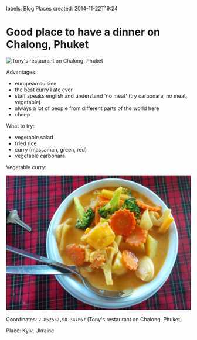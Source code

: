 labels: Blog
        Places
created: 2014-11-22T19:24

# Good place to have a dinner on Chalong, Phuket

![Tony's restaurant on Chalong, Phuket](phuket_chalong_tony.png)

Advantages:

- european cuisine
- the best curry I ate ever
- staff speaks english and understand 'no meat' (try carbonara, no meat, vegetable)
- always a lot of people from different parts of the world here
- cheep

What to try:

- vegetable salad
- fried rice
- curry (massaman, green, red)
- vegetable carbonara

Vegetable curry:

![Vegetable curry](curry.jpg)

Coordinates: ```7.852532,98.347867``` (Tony's restaurant on Chalong, Phuket)

Place: Kyiv, Ukraine

